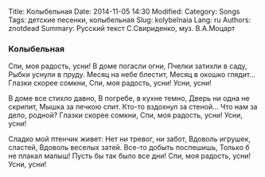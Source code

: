 Title: Колыбельная
Date: 2014-11-05 14:30
Modified: 
Category: Songs
Tags: детские песенки, колыбельная
Slug: kolybelnaia
Lang: ru
Authors: znotdead
Summary: Русский текст С.Свириденко, муз. В.А.Моцарт

### Колыбельная

Спи, моя радость, усни!
В доме погасли огни,
Пчелки затихли в саду,
Рыбки уснули в пруду.
Месяц на небе блестит,
Месяц в окошко глядит…
Глазки скорее сомкни,
Спи, моя радость, усни!
Усни, усни!

В доме все стихло давно,
В погребе, в кухне темно,
Дверь ни одна не скрипит,
Мышка за печкою спит.
Кто-то вздохнул за стеной…
Что нам за дело, родной?
Глазки скорее сомкни,
Спи, моя радость, усни!
Усни, усни!

Сладко мой птенчик живет:
Нет ни тревог, ни забот,
Вдоволь игрушек, сластей,
Вдоволь веселых затей.
Все-то добыть поспешишь,
Только б не плакал малыш!
Пусть бы так было все дни!
Спи, моя радость, усни!
Усни, усни!
